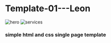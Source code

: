 # Template-01---Leon

![hero](https://i.ibb.co/510PXfr/herosection.png)
![services](https://i.ibb.co/89kbnFd/services.png)

### simple html and css single page template
